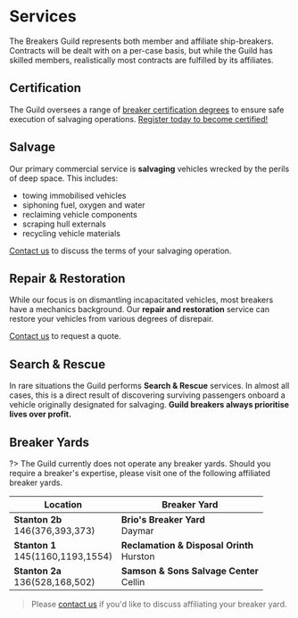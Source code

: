 # Services

The Breakers Guild represents both member and affiliate ship-breakers. Contracts will be dealt with on a per-case basis, but while the Guild has skilled members, realistically most contracts are fulfilled by its affiliates.

## Certification

The Guild oversees a range of [breaker certification degrees](/certification) to ensure safe execution of salvaging operations. [Register today to become certified!](https://robertsspaceindustries.com/orgs/BREAKER)

## Salvage

Our primary commercial service is **salvaging** vehicles wrecked by the perils of deep space. This includes:

* towing immobilised vehicles
* siphoning fuel, oxygen and water
* reclaiming vehicle components
* scraping hull externals
* recycling vehicle materials

[Contact us](https://robertsspaceindustries.com/spectrum/community/BREAKER) to discuss the terms of your salvaging operation.

## Repair & Restoration

While our focus is on dismantling incapacitated vehicles, most breakers have a mechanics background. Our **repair and restoration** service can restore your vehicles from various degrees of disrepair.

[Contact us](https://robertsspaceindustries.com/spectrum/community/BREAKER) to request a quote.

## Search & Rescue

In rare situations the Guild performs **Search & Rescue** services. In almost all cases, this is a direct result of discovering surviving passengers onboard a vehicle originally designated for salvaging. **Guild breakers always prioritise lives over profit.**

## Breaker Yards

?> The Guild currently does not operate any breaker yards. Should you require a breaker's expertise, please visit one of the following affiliated breaker yards.

Location | Breaker Yard
-------- | ------------
**Stanton 2b**<br />146(376,393,373) | **Brio's Breaker Yard**<br />Daymar
**Stanton 1**<br />145(1160,1193,1554) | **Reclamation & Disposal Orinth**<br />Hurston
**Stanton 2a**<br />136(528,168,502) | **Samson & Sons Salvage Center**<br />Cellin

> Please [contact us](https://robertsspaceindustries.com/spectrum/community/BREAKER) if you'd like to discuss affiliating your breaker yard.
